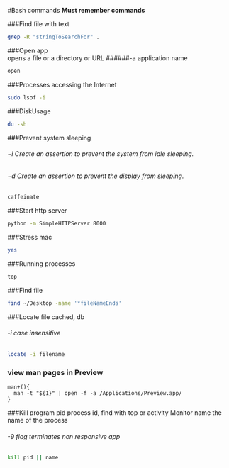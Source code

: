 #Bash commands
**Must remember commands**

###Find file with text  
```sh
grep -R "stringToSearchFor" .
```

###Open app  
opens a file or a directory or URL
######-a application name
```sh
open
```

###Processes accessing the Internet  
```sh
sudo lsof -i
```

###DiskUsage
```sh
du -sh
```

###Prevent system sleeping
###### −i Create an assertion to prevent the system from idle sleeping.
###### −d Create an assertion to prevent the display from sleeping.
```sh
caffeinate
```

###Start http server
```sh
python -m SimpleHTTPServer 8000
```

###Stress mac
```sh
yes
```

###Running processes
```sh
top
```

###Find file
```sh
find ~/Desktop -name '*fileNameEnds'
```

###Locate file cached, db  
###### -i case insensitive
```sh
locate -i filename
```

### view man pages in Preview
```
man+(){
  man -t "${1}" | open -f -a /Applications/Preview.app/
}
```

###Kill program
pid process id, find with top or activity Monitor
name the name of the process
######  -9 flag terminates non responsive app
```sh
kill pid || name
```
